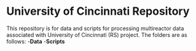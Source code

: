 # University of Cincinnati Repository

This repository is for data and scripts for processing multireactor data associated with University of Cincinnati (RS) project. The folders are as follows:
-**Data**
-**Scripts**


